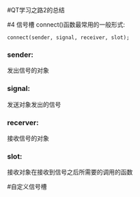 #QT学习之路2的总结

#4 信号槽
connect()函数最常用的一般形式:

`connect(sender, signal, receiver, slot);`

### sender:   

发出信号的对象

### signal:  

发送对象发出的信号

### recerver:
 
接收信号的对象

### slot:

接收对象在接收到信号之后所需要的调用的函数

#自定义信号槽